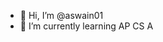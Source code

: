 - 👋 Hi, I’m @aswain01
- 🌱 I’m currently learning AP CS A

<!---
aswain01/aswain01 is a ✨ special ✨ repository because its `README.md` (this file) appears on your GitHub profile.
You can click the Preview link to take a look at your changes.
--->
